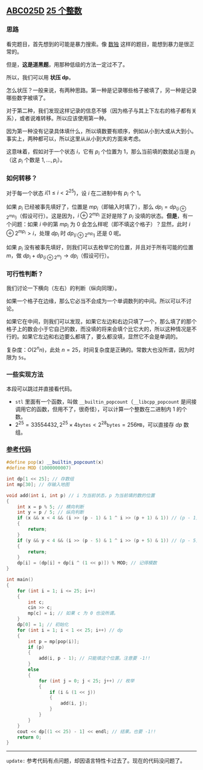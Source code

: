 ## [ABC025D](https://www.luogu.com.cn/problem/AT_abc025_d) [25 个整数](https://atcoder.jp/contests/abc025/tasks/abc025_d)

### 思路

看完题目，首先想到的可能是暴力搜索。像 [数独](https://www.luogu.com.cn/problem/P1784) 这样的题目，能想到暴力是很正常的。

但是，**这是道黑题**，用那种低级的方法一定过不了。

所以，我们可以用 **状压 dp**。

怎么状压？一般来说，有两种思路。第一种是记录哪些格子被填了，另一种是记录哪些数字被填了。

对于第二种，我们发现这样记录的信息不够（因为格子与其上下左右的格子都有关系），或者说难转移。所以应该使用第一种。

因为第一种没有记录具体填什么，所以填数要有顺序，例如从小到大或从大到小。事实上，两种都可以，所以这里从从小到大的方面来考虑。

这意味着，假如对于一个状态 $i$，它有 $p_i$ 个位置为 $1$，那么当前填的数就必当是 $p_i$（这 $p_i$ 个数是 $1, \dots, p_i$）。

### 如何转移？

对于每一个状态 $i(1 \le i \lt 2^{25})$，设 $i$ 在二进制中有 $p_i$ 个 $1$。

如果 $p_i$ 已经被事先填好了，位置是 $mp_i$（即输入时填了），那么 $dp_i=dp_{(i\oplus2^{mp_i})}$（假设可行）。这是因为，$i\oplus 2^{mp_i}$ 正好是除了 $p_i$ 没填的状态。**但是**，有一个问题：如果 $i$ 中的第 $mp_i$ 为 $0$ 会怎么样呢（即不填这个格子）？显然，此时 $i\oplus 2^{mp_i} \gt i$，处理 $dp_i$ 时 $dp_{(i\oplus 2^{mp_i})}$ 还是 $0$ 呢。

如果 $p_i$ 没有被事先填好，则我们可以去枚举它的位置，并且对于所有可能的位置 $m$，做 $dp_i+dp_{(i\oplus 2^m)}\to dp_i$（假设可行）。

### 可行性判断？

我们讨论一下横向（左右）的判断（纵向同理）。

如果一个格子在边缘，那么它必当不会成为一个单调数列的中间。所以可以不讨论。

如果它在中间，则我们可以发现，如果它左边和右边只填了一个，那么填了的那个格子上的数会小于它自己的数，而没填的将来会填个比它大的，所以这种情况是不行的。如果它左边和右边要么都填了，要么都没填，显然它不会是单调的。

复杂度：$O(2^{n}n)$，此处 $n=25$，时间复杂度是正确的。常数大也没所谓，因为时限为 `5s`。

### 一些实现方法

本段可以跳过并直接看代码。

 - `stl` 里面有一个函数，叫做 `__builtin_popcount`（`__libcpp_popcount` 是间接调用它的函数，但用不了，很奇怪），可以计算一个整数在二进制内 $1$ 的个数。
 - $2^{25}=33554432, 2^{25}\times 4 \mathtt{bytes} < 2^{28} \mathtt{bytes}=256\mathtt{MB}$，可以直接存 $dp$ 数组。

### [参考代码](https://www.luogu.com.cn/record/108441168)

```cpp
#define pop(x) __builtin_popcount(x)
#define MOD (1000000007)

int dp[1 << 25]; // 存数组
int mp[30]; // 存输入地图

void add(int i, int p) // i 为当前状态，p 为当前填的数的位置
{
    int x = p % 5; // 横向判断
    int y = p / 5; // 纵向判断
    if (x && x < 4 && (i >> (p - 1) & 1 ^ i >> (p + 1) & 1)) // (p - 1) 即它左边的格子，(p + 1) 即它右边的。
    {
        return;
    }
    if (y && y < 4 && (i >> (p - 5) & 1 ^ i >> (p + 5) & 1)) // (p - 5) 为上，(p + 5) 为下。
    {
        return;
    }
    dp[i] = (dp[i] + dp[i ^ (1 << p)]) % MOD; // 记得模数
}

int main()
{
    for (int i = 1; i <= 25; i++)
    {
        int c;
        cin >> c;
        mp[c] = i; // 如果 c 为 0 也没所谓。
    }
    dp[0] = 1; // 初始化
    for (int i = 1; i < 1 << 25; i++) // dp
    {
        int p = mp[pop(i)];
        if (p)
        {
            add(i, p - 1); // 只能填这个位置。注意要 -1!!
        }
        else
        {
            for (int j = 0; j < 25; j++) // 枚举
            {
                if (i & (1 << j))
                {
                    add(i, j);
                }
            }
        }
    }
    cout << dp[(1 << 25) - 1] << endl; // 结果。也要 -1!!
    return 0;
}
```

---

`update:` 参考代码有点问题，却因语言特性卡过去了。现在的代码没问题了。

